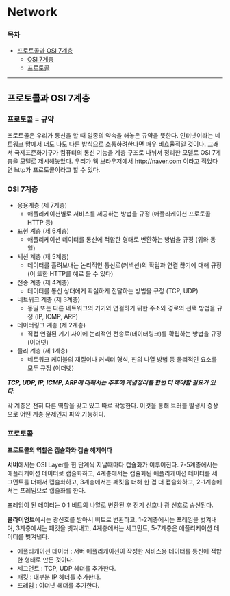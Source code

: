 # Network

### 목차

- [프로토콜과 OSI 7계층](#프로토콜과-osi-7계층)
  - [OSI 7계층](#osi-7계층)
  - [프로토콜](#프로토콜)



---

## 프로토콜과 OSI 7계층

### 프로토콜 = 규약

프로토콜은 우리가 통신을 할 때 일종의 약속을 해놓은 규약을 뜻한다.  인터넷이라는 네트워크 망에서 너도 나도 다른 방식으로 소통하려한다면 매우 비효율적일 것이다. 그래서 국제표준화기구가 컴퓨터의 통신 기능을 계층 구조로 나눠서 정리한 모델로 OSI 7계층을 모델로 제시해놓았다. 우리가 웹 브라우저에서 http://naver.com 이라고 적었다면 http가 프로토콜이라고 할 수 있다.

### OSI 7계층

- 응용계층 (제 7계층)
  - 애플리케이션별로 서비스를 제공하는 방법을 규정 (애플리케이션 프로토콜 HTTP 등)
- 표현 계층 (제 6계층)
  - 애플리케이션 데이터를 통신에 적합한 형태로 변환하는 방법을 규정 (위와 동일)
- 세션 계층 (제 5계층)
  - 데이터를 흘려보내는 논리적인 통신로(커넥션)의 확립과 연결 끊기에 대해 규정 (이 또한 HTTP를 예로 들 수 있다)
- 전송 계층 (제 4계층)
  - 데이터를 통신 상대에게 확실하게 전달하는 방법을 규정 (TCP, UDP)
- 네트워크 계층 (제 3계층)
  - 동일 또는 다른 네트워크의 기기와 연결하기 위한 주소와 경로의 선택 방법을 규정 (IP, ICMP, ARP)
- 데이터링크 계층 (제 2계층)
  - 직접 연결된 기기 사이에 논리적인 전송로(데이터링크)를 확립하는 방법을 규정 (이더넷)
- 물리 계층 (제 1계층)
  - 네트워크 케이블의 재질이나 커넥터 형식, 핀의 나열 방법 등 물리적인 요소를 모두 규정 (이더넷)

***TCP, UDP, IP, ICMP, ARP에 대해서는 추후에 개념정리를 한번 더 해야할 필요가 있다.***

각 계층은 전혀 다른 역할을 갖고 있고 따로 작동한다. 이것을 통해 트러블 발생시 증상으로 어떤 계층 문제인지 파악 가능하다.



### 프로토콜

**프로토콜의 역할은 캡슐화와 캡슐 해제이다**

**서버**에서는 OSI Layer를 한 단계씩 지날때마다 캡슐화가 이루어진다. 7-5계층에서는 애플리케이션 데이터로 캡슐화하고, 4계층에서는 캡슐화된 애플리케이션 데이터를 세그먼트를 더해서 캡슐화하고, 3계층에서는 패킷을 더해 한 겹 더 캡슐화하고, 2-1계층에서는 프레임으로 캡슐화를 한다. 

프레임이 된 데이터는 0 1 비트의 나열로 변환된 후 전기 신호나 광 신호로 송신된다.

**클라이언트**에서는 광신호를 받아서 비트로 변환하고, 1-2계층에서는 프레임을 벗겨내며, 3계층에서는 패킷을 벗겨내고, 4계층에서는 세그먼트, 5-7계층은 애플리케이션 데이터를 벗겨낸다. 

- 애플리케이션 데이터 : 서버 애플리케이션이 작성한 서비스용 데이터를 통신에 적합한 형태로 만든 것이다.
- 세그먼트 : TCP, UDP 헤더를 추가한다.
- 패킷 : 대부분 IP 헤더를 추가한다.
- 프레임 : 이더넷 헤더를 추가한다.

